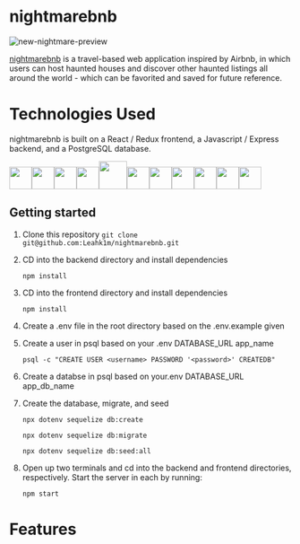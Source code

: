 # nightmarebnb

![new-nightmare-preview](https://user-images.githubusercontent.com/86897050/168406444-b1134f36-4f9d-404c-b631-fa48e7fefa59.jpg)


[nightmarebnb](https://nightmarebnb.herokuapp.com/) is a travel-based web application inspired by Airbnb, in which users can host haunted houses and discover other haunted listings all around the world - which can be favorited and saved for future reference.

# Technologies Used

nightmarebnb is built on a React / Redux frontend, a Javascript / Express backend, and a PostgreSQL database.

<img  src="https://cdn.jsdelivr.net/gh/devicons/devicon/icons/javascript/javascript-original.svg"  height=40/><img src="https://cdn.jsdelivr.net/gh/devicons/devicon/icons/react/react-original.svg" height=40/><img src="https://cdn.jsdelivr.net/gh/devicons/devicon/icons/redux/redux-original.svg" height=40/><img src="https://cdn.jsdelivr.net/gh/devicons/devicon/icons/nodejs/nodejs-plain-wordmark.svg" height=40/><img src="https://cdn.jsdelivr.net/gh/devicons/devicon/icons/express/express-original-wordmark.svg" height=50/><img  src="https://cdn.jsdelivr.net/gh/devicons/devicon/icons/postgresql/postgresql-original.svg"  height=40/><img  src="https://cdn.jsdelivr.net/gh/devicons/devicon/icons/sequelize/sequelize-original.svg"  height=40/><img  src="https://cdn.jsdelivr.net/gh/devicons/devicon/icons/css3/css3-original.svg"  height=40/><img  src="https://cdn.jsdelivr.net/gh/devicons/devicon/icons/html5/html5-original.svg"  height=40/><img  src="https://cdn.jsdelivr.net/gh/devicons/devicon/icons/git/git-original.svg"  height=40/><img  src="https://cdn.jsdelivr.net/gh/devicons/devicon/icons/vscode/vscode-original.svg"  height=40/>


## Getting started

1. Clone this repository
   ```git clone git@github.com:Leahk1m/nightmarebnb.git```

2. CD into the backend directory and install dependencies

    ```npm install```
    
3. CD into the frontend directory and install dependencies

    ```npm install```
    
4.  Create a .env file in the root directory based on the .env.example given
      

5.  Create a user in psql based on your .env DATABASE_URL app_name

    ```psql -c "CREATE USER <username> PASSWORD '<password>' CREATEDB"```

6.  Create a databse in psql based on your.env DATABASE_URL app_db_name

7. Create the database, migrate, and seed

    ```npx dotenv sequelize db:create```

    ```npx dotenv sequelize db:migrate```

    ```npx dotenv sequelize db:seed:all```
    
 8. Open up two terminals and cd into the backend and frontend directories, respectively. Start the server in each by running:

	```npm start```
  
  
  # Features
  
